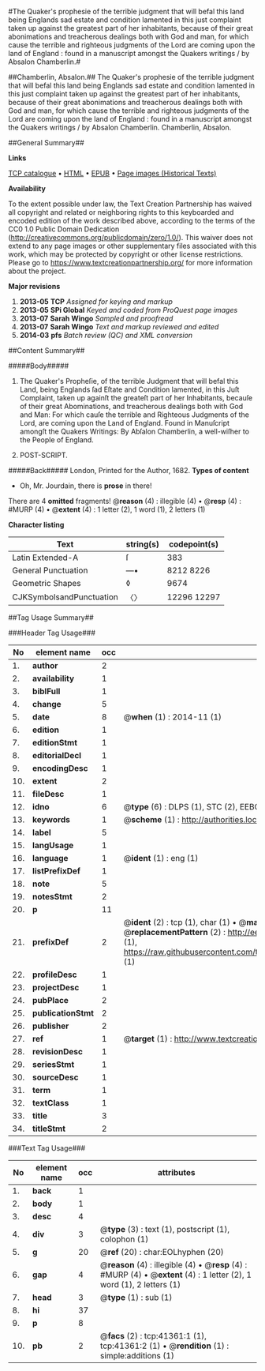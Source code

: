 #The Quaker's prophesie of the terrible judgment that will befal this land being Englands sad estate and condition lamented in this just complaint taken up against the greatest part of her inhabitants, because of their great abonimations and treacherous dealings both with God and man, for which cause the terrible and righteous judgments of the Lord are coming upon the land of England : found in a manuscript amongst the Quakers writings / by Absalon Chamberlin.#

##Chamberlin, Absalon.##
The Quaker's prophesie of the terrible judgment that will befal this land being Englands sad estate and condition lamented in this just complaint taken up against the greatest part of her inhabitants, because of their great abonimations and treacherous dealings both with God and man, for which cause the terrible and righteous judgments of the Lord are coming upon the land of England : found in a manuscript amongst the Quakers writings / by Absalon Chamberlin.
Chamberlin, Absalon.

##General Summary##

**Links**

[TCP catalogue](http://www.ota.ox.ac.uk/tcp/)  • 
[HTML](http://tei.it.ox.ac.uk/tcp/Texts-HTML/free/A31/A31648.html)  • 
[EPUB](http://tei.it.ox.ac.uk/tcp/Texts-EPUB/free/A31/A31648.epub) • 
[Page images (Historical Texts)](https://historicaltexts.jisc.ac.uk/eebo-08454306e)

**Availability**

To the extent possible under law, the Text Creation Partnership has waived all copyright and related or neighboring rights to this keyboarded and encoded edition of the work described above, according to the terms of the CC0 1.0 Public Domain Dedication (http://creativecommons.org/publicdomain/zero/1.0/). This waiver does not extend to any page images or other supplementary files associated with this work, which may be protected by copyright or other license restrictions. Please go to https://www.textcreationpartnership.org/ for more information about the project.

**Major revisions**

1. __2013-05__ __TCP__ *Assigned for keying and markup*
1. __2013-05__ __SPi Global__ *Keyed and coded from ProQuest page images*
1. __2013-07__ __Sarah Wingo__ *Sampled and proofread*
1. __2013-07__ __Sarah Wingo__ *Text and markup reviewed and edited*
1. __2014-03__ __pfs__ *Batch review (QC) and XML conversion*

##Content Summary##

#####Body#####

1. The Quaker's Propheſie, of the terrible Judgment that will befal this Land, being Englands ſad Eſtate and Condition lamented, in this Juſt Complaint, taken up againſt the greateſt part of her Inhabitants, becauſe of their great Abominations, and treacherous dealings both with God and Man: For which cauſe the terrible and Righteous Judgments of the Lord, are coming upon the Land of England. Found in Manuſcript amongſt the Quakers Writings: By Abſalon Chamberlin, a well-wiſher to the People of England.

1. POST-SCRIPT.

#####Back#####
London, Printed for the Author, 1682.
**Types of content**

  * Oh, Mr. Jourdain, there is **prose** in there!

There are 4 **omitted** fragments! 
 @__reason__ (4) : illegible (4)  •  @__resp__ (4) : #MURP (4)  •  @__extent__ (4) : 1 letter (2), 1 word (1), 2 letters (1)

**Character listing**


|Text|string(s)|codepoint(s)|
|---|---|---|
|Latin Extended-A|ſ|383|
|General Punctuation|—•|8212 8226|
|Geometric Shapes|◊|9674|
|CJKSymbolsandPunctuation|〈〉|12296 12297|

##Tag Usage Summary##

###Header Tag Usage###

|No|element name|occ|attributes|
|---|---|---|---|
|1.|__author__|2||
|2.|__availability__|1||
|3.|__biblFull__|1||
|4.|__change__|5||
|5.|__date__|8| @__when__ (1) : 2014-11 (1)|
|6.|__edition__|1||
|7.|__editionStmt__|1||
|8.|__editorialDecl__|1||
|9.|__encodingDesc__|1||
|10.|__extent__|2||
|11.|__fileDesc__|1||
|12.|__idno__|6| @__type__ (6) : DLPS (1), STC (2), EEBO-CITATION (1), OCLC (1), VID (1)|
|13.|__keywords__|1| @__scheme__ (1) : http://authorities.loc.gov/ (1)|
|14.|__label__|5||
|15.|__langUsage__|1||
|16.|__language__|1| @__ident__ (1) : eng (1)|
|17.|__listPrefixDef__|1||
|18.|__note__|5||
|19.|__notesStmt__|2||
|20.|__p__|11||
|21.|__prefixDef__|2| @__ident__ (2) : tcp (1), char (1)  •  @__matchPattern__ (2) : ([0-9\-]+):([0-9IVX]+) (1), (.+) (1)  •  @__replacementPattern__ (2) : http://eebo.chadwyck.com/downloadtiff?vid=$1&page=$2 (1), https://raw.githubusercontent.com/textcreationpartnership/Texts/master/tcpchars.xml#$1 (1)|
|22.|__profileDesc__|1||
|23.|__projectDesc__|1||
|24.|__pubPlace__|2||
|25.|__publicationStmt__|2||
|26.|__publisher__|2||
|27.|__ref__|1| @__target__ (1) : http://www.textcreationpartnership.org/docs/. (1)|
|28.|__revisionDesc__|1||
|29.|__seriesStmt__|1||
|30.|__sourceDesc__|1||
|31.|__term__|1||
|32.|__textClass__|1||
|33.|__title__|3||
|34.|__titleStmt__|2||


###Text Tag Usage###

|No|element name|occ|attributes|
|---|---|---|---|
|1.|__back__|1||
|2.|__body__|1||
|3.|__desc__|4||
|4.|__div__|3| @__type__ (3) : text (1), postscript (1), colophon (1)|
|5.|__g__|20| @__ref__ (20) : char:EOLhyphen (20)|
|6.|__gap__|4| @__reason__ (4) : illegible (4)  •  @__resp__ (4) : #MURP (4)  •  @__extent__ (4) : 1 letter (2), 1 word (1), 2 letters (1)|
|7.|__head__|3| @__type__ (1) : sub (1)|
|8.|__hi__|37||
|9.|__p__|8||
|10.|__pb__|2| @__facs__ (2) : tcp:41361:1 (1), tcp:41361:2 (1)  •  @__rendition__ (1) : simple:additions (1)|
